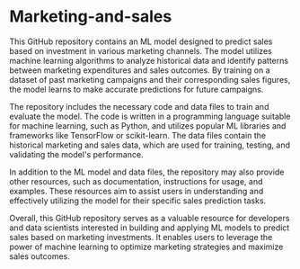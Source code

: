 # Marketing-and-sales

This GitHub repository contains an ML model designed to predict sales based on investment in various marketing channels. The model utilizes machine learning algorithms to analyze historical data and identify patterns between marketing expenditures and sales outcomes. By training on a dataset of past marketing campaigns and their corresponding sales figures, the model learns to make accurate predictions for future campaigns.

The repository includes the necessary code and data files to train and evaluate the model. The code is written in a programming language suitable for machine learning, such as Python, and utilizes popular ML libraries and frameworks like TensorFlow or scikit-learn. The data files contain the historical marketing and sales data, which are used for training, testing, and validating the model's performance.

In addition to the ML model and data files, the repository may also provide other resources, such as documentation, instructions for usage, and examples. These resources aim to assist users in understanding and effectively utilizing the model for their specific sales prediction tasks.

Overall, this GitHub repository serves as a valuable resource for developers and data scientists interested in building and applying ML models to predict sales based on marketing investments. It enables users to leverage the power of machine learning to optimize marketing strategies and maximize sales outcomes.
